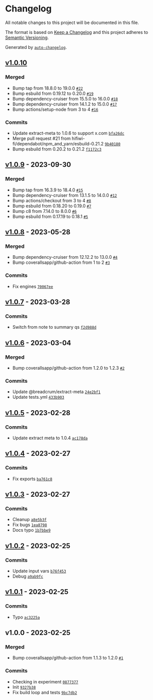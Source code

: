# Changelog

All notable changes to this project will be documented in this file.

The format is based on [Keep a Changelog](https://keepachangelog.com/en/1.0.0/)
and this project adheres to [Semantic Versioning](https://semver.org/spec/v2.0.0.html).

Generated by [`auto-changelog`](https://github.com/CookPete/auto-changelog).

## [v1.0.10](https://github.com/hifiwi-fi/bc-bookmarklet/compare/v1.0.9...v1.0.10)

### Merged

- Bump tap from 18.8.0 to 19.0.0 [`#22`](https://github.com/hifiwi-fi/bc-bookmarklet/pull/22)
- Bump esbuild from 0.19.12 to 0.20.0 [`#19`](https://github.com/hifiwi-fi/bc-bookmarklet/pull/19)
- Bump dependency-cruiser from 15.5.0 to 16.0.0 [`#18`](https://github.com/hifiwi-fi/bc-bookmarklet/pull/18)
- Bump dependency-cruiser from 14.1.2 to 15.0.0 [`#17`](https://github.com/hifiwi-fi/bc-bookmarklet/pull/17)
- Bump actions/setup-node from 3 to 4 [`#16`](https://github.com/hifiwi-fi/bc-bookmarklet/pull/16)

### Commits

- Update extract-meta to 1.0.6 to support x.com [`bfa26dc`](https://github.com/hifiwi-fi/bc-bookmarklet/commit/bfa26dcda048a11190c5b5ac5fd485d84fd76bb1)
- Merge pull request #21 from hifiwi-fi/dependabot/npm_and_yarn/esbuild-0.21.2 [`9b40180`](https://github.com/hifiwi-fi/bc-bookmarklet/commit/9b40180e3e664ed95534bf74ef06f59b5c582e67)
- Bump esbuild from 0.20.2 to 0.21.2 [`f1172c3`](https://github.com/hifiwi-fi/bc-bookmarklet/commit/f1172c38a4005c03e5104ebe0d7e4a4d02e19052)

## [v1.0.9](https://github.com/hifiwi-fi/bc-bookmarklet/compare/v1.0.8...v1.0.9) - 2023-09-30

### Merged

- Bump tap from 16.3.9 to 18.4.0 [`#15`](https://github.com/hifiwi-fi/bc-bookmarklet/pull/15)
- Bump dependency-cruiser from 13.1.5 to 14.0.0 [`#12`](https://github.com/hifiwi-fi/bc-bookmarklet/pull/12)
- Bump actions/checkout from 3 to 4 [`#8`](https://github.com/hifiwi-fi/bc-bookmarklet/pull/8)
- Bump esbuild from 0.18.20 to 0.19.0 [`#7`](https://github.com/hifiwi-fi/bc-bookmarklet/pull/7)
- Bump c8 from 7.14.0 to 8.0.0 [`#6`](https://github.com/hifiwi-fi/bc-bookmarklet/pull/6)
- Bump esbuild from 0.17.19 to 0.18.1 [`#5`](https://github.com/hifiwi-fi/bc-bookmarklet/pull/5)

## [v1.0.8](https://github.com/hifiwi-fi/bc-bookmarklet/compare/v1.0.7...v1.0.8) - 2023-05-28

### Merged

- Bump dependency-cruiser from 12.12.2 to 13.0.0 [`#4`](https://github.com/hifiwi-fi/bc-bookmarklet/pull/4)
- Bump coverallsapp/github-action from 1 to 2 [`#3`](https://github.com/hifiwi-fi/bc-bookmarklet/pull/3)

### Commits

- Fix engines [`70067ee`](https://github.com/hifiwi-fi/bc-bookmarklet/commit/70067eee07d5dc50af5e4c018a246ce1cab4ab9c)

## [v1.0.7](https://github.com/hifiwi-fi/bc-bookmarklet/compare/v1.0.6...v1.0.7) - 2023-03-28

### Commits

- Switch from note to summary qs [`f2d988d`](https://github.com/hifiwi-fi/bc-bookmarklet/commit/f2d988de913b337fc937637c40ee74eee3de5fd3)

## [v1.0.6](https://github.com/hifiwi-fi/bc-bookmarklet/compare/v1.0.5...v1.0.6) - 2023-03-04

### Merged

- Bump coverallsapp/github-action from 1.2.0 to 1.2.3 [`#2`](https://github.com/hifiwi-fi/bc-bookmarklet/pull/2)

### Commits

- Update @breadcrum/extract-meta [`24e2bf1`](https://github.com/hifiwi-fi/bc-bookmarklet/commit/24e2bf1b255cb2828a6681f8056cee129e880e5c)
- Update tests.yml [`433b903`](https://github.com/hifiwi-fi/bc-bookmarklet/commit/433b903ed5cc2c90e4da45c68ec0966059e38dcd)

## [v1.0.5](https://github.com/hifiwi-fi/bc-bookmarklet/compare/v1.0.4...v1.0.5) - 2023-02-28

### Commits

- Update extract meta to 1.0.4 [`ac178da`](https://github.com/hifiwi-fi/bc-bookmarklet/commit/ac178da66d8d4db923fae25cde4ca408a4a46cf5)

## [v1.0.4](https://github.com/hifiwi-fi/bc-bookmarklet/compare/v1.0.3...v1.0.4) - 2023-02-27

### Commits

- Fix exports [`ba761c8`](https://github.com/hifiwi-fi/bc-bookmarklet/commit/ba761c8b23f418c7c3b5421198e4d3f7e65015b0)

## [v1.0.3](https://github.com/hifiwi-fi/bc-bookmarklet/compare/v1.0.2...v1.0.3) - 2023-02-27

### Commits

- Cleanup [`a8e5b3f`](https://github.com/hifiwi-fi/bc-bookmarklet/commit/a8e5b3f728b178cf91efa8395750bfa55a0fc883)
- Fix bugs [`1ea8798`](https://github.com/hifiwi-fi/bc-bookmarklet/commit/1ea8798164806ca5d376e4fb1baa56e83b43ac98)
- Docs typo [`1b7bbe9`](https://github.com/hifiwi-fi/bc-bookmarklet/commit/1b7bbe9942cc0d664693ab658e1bd639ed08c41d)

## [v1.0.2](https://github.com/hifiwi-fi/bc-bookmarklet/compare/v1.0.1...v1.0.2) - 2023-02-25

### Commits

- Update input vars [`b76f453`](https://github.com/hifiwi-fi/bc-bookmarklet/commit/b76f4539fec658303cce7594215a3e2434a92da2)
- Debug [`a9ab9fc`](https://github.com/hifiwi-fi/bc-bookmarklet/commit/a9ab9fca5a437427e4cf4e77390eb972841e5960)

## [v1.0.1](https://github.com/hifiwi-fi/bc-bookmarklet/compare/v1.0.0...v1.0.1) - 2023-02-25

### Commits

- Typo [`ac3225a`](https://github.com/hifiwi-fi/bc-bookmarklet/commit/ac3225ae011b65a23f2dd145ca029ee0470b339b)

## v1.0.0 - 2023-02-25

### Merged

- Bump coverallsapp/github-action from 1.1.3 to 1.2.0 [`#1`](https://github.com/hifiwi-fi/bc-bookmarklet/pull/1)

### Commits

- Checking in experiment [`0877377`](https://github.com/hifiwi-fi/bc-bookmarklet/commit/0877377cb195f480023f8e2552fc33705579a53e)
- Init [`9327b38`](https://github.com/hifiwi-fi/bc-bookmarklet/commit/9327b389a1b80a2d064594d9e2e8c3ed31c57d7a)
- Fix build loop and tests [`9bc7db2`](https://github.com/hifiwi-fi/bc-bookmarklet/commit/9bc7db29c0324861479f6c5f4dfa7901c4659600)
